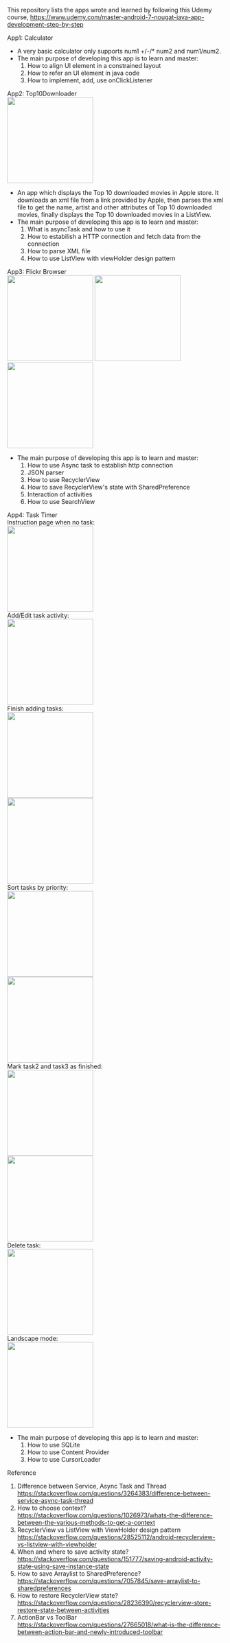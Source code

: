 This repository lists the apps wrote and learned by following this Udemy course, https://www.udemy.com/master-android-7-nougat-java-app-development-step-by-step

App1: Calculator  
- A very basic calculator only supports num1 +/-/* num2 and num1/num2. 
- The main purpose of developing this app is to learn and master:
  1. How to align UI element in a constrained layout 
  2. How to refer an UI element in java code
  3. How to implement, add, use onClickListener  
  
App2: Top10Downloader  
<img src="https://github.com/xzhang1234/Android/blob/master/Demo/Screenshot_1499553826.png" width="200"/>
- An app which displays the Top 10 downloaded movies in Apple store. It downloads an xml file from a link provided by Apple, then parses the xml file to get the name, artist and other attributes of Top 10 downloaded movies, finally displays the Top 10 downloaded movies in a ListView. 
- The main purpose of developing this app is to learn and master:  
  1. What is asyncTask and how to use it  
  2. How to estabilish a HTTP connection and fetch data from the connection
  3. How to parse XML file
  4. How to use ListView with viewHolder design pattern  
  
App3: Flickr Browser   
<img src="https://github.com/xzhang1234/Android/blob/master/Demo/Screenshot_1499552518.png" width="200"/>
<img src="https://github.com/xzhang1234/Android/blob/master/Demo/Screenshot_1499552930.png" width="200"/>
<img src="https://github.com/xzhang1234/Android/blob/master/Demo/Screenshot_1499552537.png" width="200"/>

- The main purpose of developing this app is to learn and master:  
  1. How to use Async task to establish http connection
  2. JSON parser
  3. How to use RecyclerView
  4. How to save RecyclerView's state with SharedPreference
  4. Interaction of activities
  5. How to use SearchView
  
App4: Task Timer  
Instruction page when no task:  
<img src="https://github.com/xzhang1234/Android/blob/master/Demo/task1.png" width="200"/>  
Add/Edit task activity:  
<img src="https://github.com/xzhang1234/Android/blob/master/Demo/task2.png" width="200"/>  
Finish adding tasks:  
<img src="https://github.com/xzhang1234/Android/blob/master/Demo/task3.png" width="200"/>  
<img src="https://github.com/xzhang1234/Android/blob/master/Demo/task4.png" width="200"/>  
Sort tasks by priority:  
<img src="https://github.com/xzhang1234/Android/blob/master/Demo/task5.png" width="200"/>  
<img src="https://github.com/xzhang1234/Android/blob/master/Demo/task6.png" width="200"/>  
Mark task2 and task3 as finished:     
<img src="https://github.com/xzhang1234/Android/blob/master/Demo/task8.png" width="200"/>  
<img src="https://github.com/xzhang1234/Android/blob/master/Demo/task9.png" width="200"/>  
Delete task:   
<img src="https://github.com/xzhang1234/Android/blob/master/Demo/task10.png" width="200"/>  
Landscape mode:  
<img src="https://github.com/xzhang1234/Android/blob/master/Demo/task11.png" width="200"/>  

- The main purpose of developing this app is to learn and master:  
  1. How to use SQLite
  2. How to use Content Provider
  3. How to use CursorLoader

Reference
1. Difference between Service, Async Task and Thread  
https://stackoverflow.com/questions/3264383/difference-between-service-async-task-thread   
2. How to choose context?  
https://stackoverflow.com/questions/1026973/whats-the-difference-between-the-various-methods-to-get-a-context
3. RecyclerView vs ListView with ViewHolder design pattern  
https://stackoverflow.com/questions/28525112/android-recyclerview-vs-listview-with-viewholder
4. When and where to save activity state?  
https://stackoverflow.com/questions/151777/saving-android-activity-state-using-save-instance-state
5. How to save Arraylist to SharedPreference?  
https://stackoverflow.com/questions/7057845/save-arraylist-to-sharedpreferences
6. How to restore RecyclerView state?  
https://stackoverflow.com/questions/28236390/recyclerview-store-restore-state-between-activities
7. ActionBar vs ToolBar  
https://stackoverflow.com/questions/27665018/what-is-the-difference-between-action-bar-and-newly-introduced-toolbar


  
 
  

